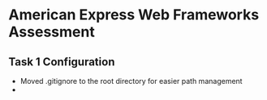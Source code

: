 # American Express Web Frameworks Assessment

## Task 1 Configuration

- Moved .gitignore to the root directory for easier path management
-
